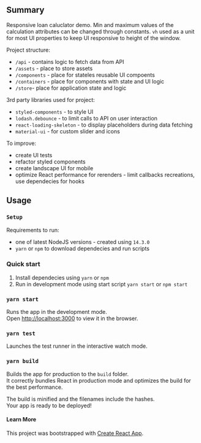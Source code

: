 ## Summary

Responsive loan caluclator demo.
Min and maximum values of the calculation attributes can be changed through constants. `vh` used as a unit for most UI properties to keep UI responsive to height of the window.

Project structure:

- `/api` - contains logic to fetch data from API
- `/assets` - place to store assets
- `/components` - place for stateles reusable UI compoents
- `/containers` - place for components with state and UI logic
- `/store`- place for application state and logic

3rd party libraries used for project:

- `styled-components` - to style UI
- `lodash.debounce` - to limit calls to API on user interaction
- `react-loading-skeleton` - to display placeholders during data fetching
- `material-ui` - for custom slider and icons

To improve:

- create UI tests
- refactor styled components
- create landscape UI for mobile
- optimize React performance for rerenders - limit callbacks recreations, use dependecies for hooks

## Usage

### `Setup`

Requirements to run:

- one of latest NodeJS versions - created using `14.3.0`
- `yarn` or `npm` to download dependecies and run scripts

### Quick start

1. Install dependecies using `yarn` or `npm`
2. Run in development mode using start script `yarn start` or `npm start`

### `yarn start`

Runs the app in the development mode.<br />
Open [http://localhost:3000](http://localhost:3000) to view it in the browser.

### `yarn test`

Launches the test runner in the interactive watch mode.<br />

### `yarn build`

Builds the app for production to the `build` folder.<br />
It correctly bundles React in production mode and optimizes the build for the best performance.

The build is minified and the filenames include the hashes.<br />
Your app is ready to be deployed!

#### Learn More

This project was bootstrapped with [Create React App](https://github.com/facebook/create-react-app).
